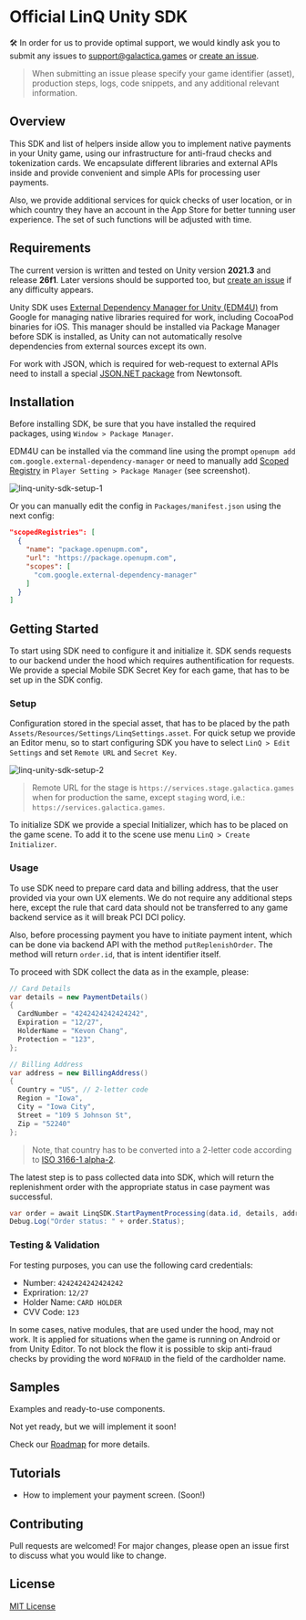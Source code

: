 # Official LinQ Unity SDK

🛠 In order for us to provide optimal support, we would kindly ask you to submit any issues to [support@galactica.games](mailto:support@galactica.games) or [create an issue](https://github.com/linqgg/unity-sdk/issues/new).

> When submitting an issue please specify your game identifier (asset), production steps, logs, code snippets, and any additional relevant information.

## Overview

This SDK and list of helpers inside allow you to implement native payments in your Unity game, using our infrastructure for anti-fraud checks and tokenization cards. We encapsulate different libraries and external APIs inside and provide convenient and simple APIs for processing user payments.

Also, we provide additional services for quick checks of user location, or in which country they have an account in the App Store for better tunning user experience. The set of such functions will be adjusted with time.

## Requirements

The current version is written and tested on Unity version **2021.3** and release **26f1**. Later versions should be supported too, but [create an issue](./link-to-new-issue) if any difficulty appears.

Unity SDK uses [External Dependency Manager for Unity (EDM4U)](https://github.com/googlesamples/unity-jar-resolver) from Google for managing native libraries required for work, including CocoaPod binaries for iOS. This manager should be installed via Package Manager before SDK is installed, as Unity can not automatically resolve dependencies from external sources except its own.

For work with JSON, which is required for web-request to external APIs need to install a special [JSON.NET package](https://www.newtonsoft.com/json) from Newtonsoft.

## Installation

Before installing SDK, be sure that you have installed the required packages, using `Window > Package Manager`.

EDM4U can be installed via the command line using the prompt `openupm add com.google.external-dependency-manager` or need to manually add [Scoped Registry](https://docs.unity3d.com/Manual/upm-scoped.html) in `Player Setting > Package Manager` (see screenshot).

![linq-unity-sdk-setup-1](https://github.com/linqgg/unity-sdk/assets/303498/81ed49b5-95cf-4b1c-83cc-ee0615ff24d7)

Or you can manually edit the config in `Packages/manifest.json` using the next config:

```json
"scopedRegistries": [
  {
    "name": "package.openupm.com",
    "url": "https://package.openupm.com",
    "scopes": [
      "com.google.external-dependency-manager"
    ]
  }
]
```

## Getting Started

To start using SDK need to configure it and initialize it. SDK sends requests to our backend under the hood which requires authentification for requests. We provide a special Mobile SDK Secret Key for each game, that has to be set up in the SDK config.

### Setup

Configuration stored in the special asset, that has to be placed by the path `Assets/Resources/Settings/LinqSettings.asset`. For quick setup we provide an Editor menu, so to start configuring SDK you have to select `LinQ > Edit Settings` and set `Remote URL` and `Secret Key`.

![linq-unity-sdk-setup-2](https://github.com/linqgg/unity-sdk/assets/303498/77d1fbf5-6cb3-4f90-85b8-c2158d87bc16)

> Remote URL for the stage is `https://services.stage.galactica.games` when for production the same, except `staging` word, i.e.: `https://services.galactica.games`.

To initialize SDK we provide a special Initializer, which has to be placed on the game scene. To add it to the scene use menu `LinQ > Create Initializer`.

### Usage

To use SDK need to prepare card data and billing address, that the user provided via your own UX elements. We do not require any additional steps here, except the rule that card data should not be transferred to any game backend service as it will break PCI DCI policy.

Also, before processing payment you have to initiate payment intent, which can be done via backend API with the method `putReplenishOrder`. The method will return `order.id`, that is intent identifier itself.

To proceed with SDK collect the data as in the example, please:

```csharp
// Card Details
var details = new PaymentDetails()
{
  CardNumber = "4242424242424242",
  Expiration = "12/27",
  HolderName = "Kevon Chang",
  Protection = "123",
};

// Billing Address
var address = new BillingAddress()
{
  Country = "US", // 2-letter code
  Region = "Iowa",
  City = "Iowa City",
  Street = "109 S Johnson St",
  Zip = "52240"
};
```

> Note, that country has to be converted into a 2-letter code according to [ISO 3166-1 alpha-2](https://en.wikipedia.org/wiki/ISO_3166-1_alpha-2).

The latest step is to pass collected data into SDK, which will return the replenishment order with the appropriate status in case payment was successful.

```csharp
var order = await LinqSDK.StartPaymentProcessing(data.id, details, address);
Debug.Log("Order status: " + order.Status);
```

### Testing & Validation

For testing purposes, you can use the following card credentials:

- Number: `4242424242424242`
- Expriration: `12/27`
- Holder Name: `CARD HOLDER`
- CVV Code: `123`

In some cases, native modules, that are used under the hood, may not work. It is applied for situations when the game is running on Android or from Unity Editor. To not block the flow it is possible to skip anti-fraud checks by providing the word `NOFRAUD` in the field of the cardholder name.

## Samples

Examples and ready-to-use components.

Not yet ready, but we will implement it soon!

Check our [Roadmap](./VISION.md) for more details.
  
## Tutorials

- How to implement your payment screen. (Soon!)

## Contributing

Pull requests are welcomed! For major changes, please open an issue first
to discuss what you would like to change.

## License

[MIT License](./LICENSE.md)
